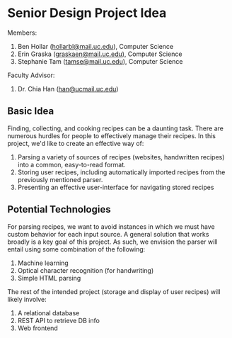 # Senior Design Project Idea

Members:

1. Ben Hollar (hollarbl@mail.uc.edu), Computer Science
2. Erin Graska (graskaen@mail.uc.edu), Computer Science
3. Stephanie Tam (tamse@mail.uc.edu), Computer Science

Faculty Advisor:

1. Dr. Chia Han (han@ucmail.uc.edu)

## Basic Idea

Finding, collecting, and cooking recipes can be a daunting task. There are numerous hurdles for people to effectively
manage their recipes. In this project, we'd like to create an effective way of:

1. Parsing a variety of sources of recipes (websites, handwritten recipes) into a common, easy-to-read format.
2. Storing user recipes, including automatically imported recipes from the previously mentioned parser.
3. Presenting an effective user-interface for navigating stored recipes

## Potential Technologies

For parsing recipes, we want to avoid instances in which we must have custom behavior for each input source. A general
solution that works broadly is a key goal of this project. As such, we envision the parser will entail using some
combination of the following:

1. Machine learning
2. Optical character recognition (for handwriting)
3. Simple HTML parsing

The rest of the intended project (storage and display of user recipes) will likely involve:

1. A relational database
2. REST API to retrieve DB info
3. Web frontend
